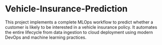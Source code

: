 # Vehicle-Insurance-Prediction
This project implements a complete MLOps workflow to predict whether a customer is likely to be interested in a vehicle insurance policy. It automates the entire lifecycle from data ingestion to cloud deployment using modern DevOps and machine learning practices.
